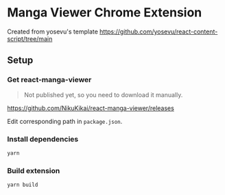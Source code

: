 # Manga Viewer Chrome Extension

Created from yosevu's template https://github.com/yosevu/react-content-script/tree/main

## Setup

### Get react-manga-viewer

> Not published yet, so you need to download it manually.

https://github.com/NikuKikai/react-manga-viewer/releases

Edit corresponding path in `package.json`.

### Install dependencies

```sh
yarn
```

### Build extension

```sh
yarn build
```

